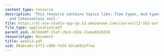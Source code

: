 ```yaml
---
content_type: resource
description: 'This resource contains topics like: flow types, mud types, landslides,
  and Cohesionless soil.'
file: https://ol-ocw-studio-app-qa.s3.amazonaws.com/courses/12-163-surface-processes-and-landscape-evolution-fall-2004/88abcabcb772c8867e5dd2ca681effaa_week13.pdf
file_type: application/pdf
parent_uid: d416de0f-15af-c9cd-c83e-11aea6b10318
resourcetype: Document
title: week13.pdf
uid: 88abcabc-b772-c886-7e5d-d2ca681effaa
---
```

